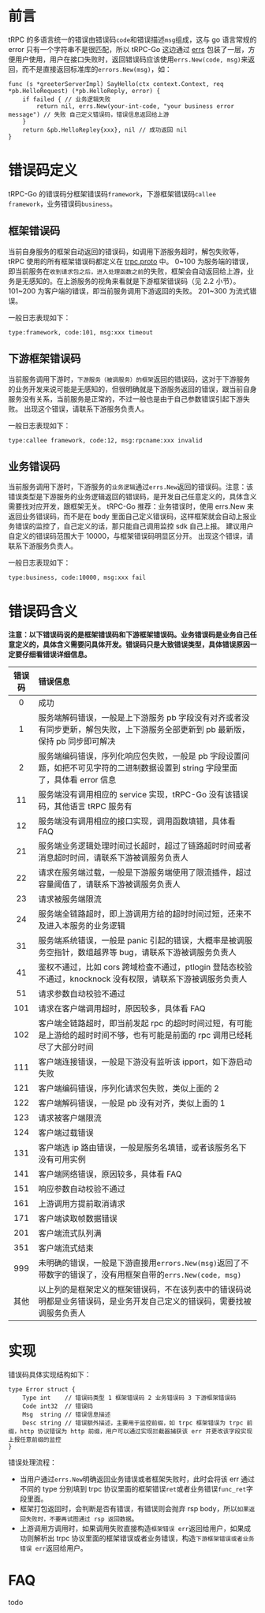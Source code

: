 # 前言
tRPC 的多语言统一的错误由错误码`code`和错误描述`msg`组成，这与 go 语言常规的 error 只有一个字符串不是很匹配，所以 tRPC-Go 这边通过 [errs](https://git.woa.com/trpc-go/trpc-go/tree/master/errs) 包装了一层，方便用户使用，用户在接口失败时，返回错误码应该使用`errs.New(code, msg)`来返回，而不是直接返回标准库的`errors.New(msg)`，如：
```golang
func (s *greeterServerImpl) SayHello(ctx context.Context, req *pb.HelloRequest) (*pb.HelloReply, error) {
	if failed { // 业务逻辑失败
		return nil, errs.New(your-int-code, "your business error message") // 失败 自己定义错误码，错误信息返回给上游
	}
	return &pb.HelloRepley{xxx}, nil // 成功返回 nil
}
```

# 错误码定义
tRPC-Go 的错误码分框架错误码`framework`，下游框架错误码`callee framework`，业务错误码`business`。
## 框架错误码
当前自身服务的框架自动返回的错误码，如调用下游服务超时，解包失败等，tRPC 使用的所有框架错误码都定义在 [trpc.proto](https://git.woa.com/trpc/trpc-protocol/blob/master/trpc/proto/trpc.proto) 中。
0~100 为服务端的错误，即当前服务在`收到请求包之后，进入处理函数之前`的失败，框架会自动返回给上游，业务是无感知的。在上游服务的视角来看就是下游框架错误码（见 2.2 小节）。
101~200 为客户端的错误，即当前服务调用下游返回的失败。
201~300 为流式错误。

一般日志表现如下：
```golang
type:framework, code:101, msg:xxx timeout
```
## 下游框架错误码
当前服务调用下游时，`下游服务（被调服务）的框架`返回的错误码，这对于下游服务的业务开发来说可能是无感知的，但很明确就是下游服务返回的错误，跟当前自身服务没有关系，当前服务是正常的，不过一般也是由于自己参数错误引起下游失败。
出现这个错误，请联系下游服务负责人。

一般日志表现如下：
```golang
type:callee framework, code:12, msg:rpcname:xxx invalid
```
## 业务错误码
当前服务调用下游时，下游服务的`业务逻辑`通过`errs.New`返回的错误码。注意：该错误类型是下游服务的业务逻辑返回的错误码，是开发自己任意定义的，具体含义需要找对应开发，跟框架无关。
tRPC-Go 推荐：业务错误时，使用 errs.New 来返回业务错误码，而不是在 body 里面自己定义错误码，这样框架就会自动上报业务错误的监控了，自己定义的话，那只能自己调用监控 sdk 自己上报。
建议用户自定义的错误码范围大于 10000，与框架错误码明显区分开。
出现这个错误，请联系下游服务负责人。

一般日志表现如下：
```golang
type:business, code:10000, msg:xxx fail
```
# 错误码含义

**注意：以下错误码说的是框架错误码和下游框架错误码。业务错误码是业务自己任意定义的，具体含义需要问具体开发。错误码只是大致错误类型，具体错误原因一定要仔细看错误详细信息。**

| 错误码 | 错误信息 |
| :----: | :----   |
| 0 | 成功 |
| 1 | 服务端解码错误，一般是上下游服务 pb 字段没有对齐或者没有同步更新，解包失败，上下游服务全部更新到 pb 最新版，保持 pb 同步即可解决 |
| 2 | 服务端编码错误，序列化响应包失败，一般是 pb 字段设置问题，如把不可见字符的二进制数据设置到 string 字段里面了，具体看 error 信息 |
| 11 | 服务端没有调用相应的 service 实现，tRPC-Go 没有该错误码，其他语言 tRPC 服务有 |
| 12 | 服务端没有调用相应的接口实现，调用函数填错，具体看 FAQ |
| 21 | 服务端业务逻辑处理时间过长超时，超过了链路超时时间或者消息超时时间，请联系下游被调服务负责人 |
| 22 | 请求在服务端过载，一般是下游服务端使用了限流插件，超过容量阈值了，请联系下游被调服务负责人 |
| 23 | 请求被服务端限流 |
| 24 | 服务端全链路超时，即上游调用方给的超时时间过短，还来不及进入本服务的业务逻辑 |
| 31 | 服务端系统错误，一般是 panic 引起的错误，大概率是被调服务空指针，数组越界等 bug，请联系下游被调服务负责人 |
| 41 | 鉴权不通过，比如 cors 跨域检查不通过，ptlogin 登陆态校验不通过，knocknock 没有权限，请联系下游被调服务负责人 |
| 51 | 请求参数自动校验不通过 |
| 101 | 请求在客户端调用超时，原因较多，具体看 FAQ |
| 102 | 客户端全链路超时，即当前发起 rpc 的超时时间过短，有可能是上游给的超时时间不够，也有可能是前面的 rpc 调用已经耗尽了大部分时间 |
| 111 | 客户端连接错误，一般是下游没有监听该 ipport，如下游启动失败 |
| 121 | 客户端编码错误，序列化请求包失败，类似上面的 2 |
| 122 | 客户端解码错误，一般是 pb 没有对齐，类似上面的 1 |
| 123 | 请求被客户端限流 |
| 124 | 客户端过载错误 |
| 131 | 客户端选 ip 路由错误，一般是服务名填错，或者该服务名下没有可用实例 |
| 141 | 客户端网络错误，原因较多，具体看 FAQ |
| 151 | 响应参数自动校验不通过 |
| 161 | 上游调用方提前取消请求 |
| 171 | 客户端读取帧数据错误 |
| 201 | 客户端流式队列满 |
| 351 | 客户端流式结束 |
| 999 | 未明确的错误，一般是下游直接用`errors.New(msg)`返回了不带数字的错误了，没有用框架自带的`errs.New(code, msg)` |
| 其他 | 以上列的是框架定义的框架错误码，不在该列表中的错误码说明都是业务错误码，是业务开发自己定义的错误码，需要找被调服务负责人 |

# 实现
错误码具体实现结构如下：
```golang
type Error struct { 
	Type int    // 错误码类型 1 框架错误码 2 业务错误码 3 下游框架错误码
	Code int32  // 错误码
	Msg  string // 错误信息描述
	Desc string // 错误额外描述，主要用于监控前缀，如 trpc 框架错误为 trpc 前缀，http 协议错误为 http 前缀，用户可以通过实现拦截器捕获该 err 并更改该字段实现上报任意前缀的监控
}
```
错误处理流程：
- 当用户通过`errs.New`明确返回业务错误或者框架失败时，此时会将该 err 通过不同的 type 分别填到 trpc 协议里面的框架错误`ret`或者业务错误`func_ret`字段里面。
- 框架打包返回时，会判断是否有错误，有错误则会抛弃 rsp body，所以`如果返回失败时，不要再试图通过 rsp 返回数据`。
- 上游调用方调用时，如果调用失败直接构造`框架错误 err`返回给用户，如果成功则解析出 trpc 协议里面的框架错误或者业务错误，构造`下游框架错误或者业务错误 err`返回给用户。

# FAQ
todo

